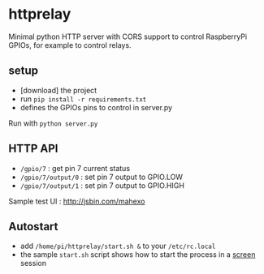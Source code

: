 # httprelay

Minimal python HTTP server with CORS support to control RaspberryPi GPIOs, for example to control relays.

## setup

 - [download] the project
 - run `pip install -r requirements.txt`
 - defines the GPIOs pins to control in server.py

Run with `python server.py`

## HTTP API

 - `/gpio/7` : get pin 7 current status
 - `/gpio/7/output/0` : set pin 7 output to GPIO.LOW
 - `/gpio/7/output/1` : set pin 7 output to GPIO.HIGH

Sample test UI : http://jsbin.com/mahexo

## Autostart

 - add `/home/pi/httprelay/start.sh &` to your `/etc/rc.local`
 - the sample `start.sh` script shows how to start the process in a [screen](https://www.gnu.org/software/screen) session
